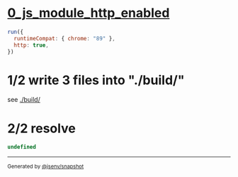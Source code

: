 # [0_js_module_http_enabled](../../html_importmap_http.test.mjs#L32)

```js
run({
  runtimeCompat: { chrome: "89" },
  http: true,
})
```

# 1/2 write 3 files into "./build/"

see [./build/](./build/)

# 2/2 resolve

```js
undefined
```

---

<sub>
  Generated by <a href="https://github.com/jsenv/core/tree/main/packages/independent/snapshot">@jsenv/snapshot</a>
</sub>
